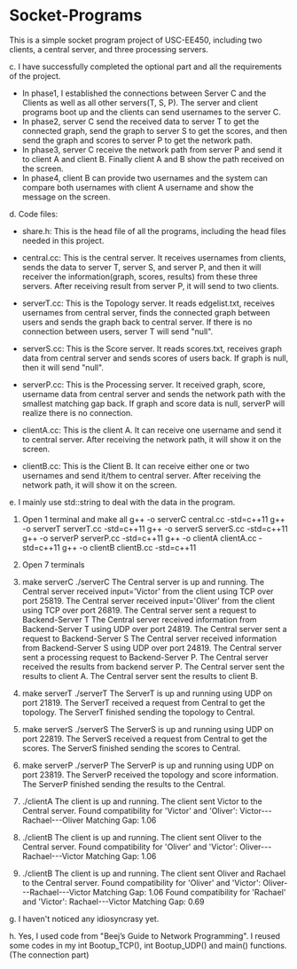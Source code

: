 # Socket-Programs
This is a simple socket program project of USC-EE450, including two clients, a central server, and three processing servers.


c. I have successfully completed the optional part and all the requirements of the project.
 - In phase1, I established the connections between Server C and the Clients as well as all other servers(T, S, P). The server and client programs boot up and the clients can send usernames to the server C.
 - In phase2, server C send the received data to server T to get the connected graph, send the graph to server S to get the scores, and then send the graph and scores to server P to get the network path.
 - In phase3, server C receive the network path from server P and send it to client A and client B. Finally client A and B show the path received on the screen. 
 - In phase4, client B can provide two usernames and the system can compare both usernames with client A username and show the message on the screen.


d. Code files:
 - share.h: This is the head file of all the programs, including the head files needed in this project.

 - central.cc: This is the central server. It receives usernames from clients, sends the data to server T, server S, and server P, and then it will receiver the information(graph, scores, results) from these three servers. After receiving result from server P, it will send to two clients.

 - serverT.cc: This is the Topology server. It reads edgelist.txt, receives usernames from central server, finds the connected graph between users and sends the graph back to central server. If there is no connection between users, server T will send "null".

 - serverS.cc: This is the Score server. It reads scores.txt, receives graph data from central server and sends scores of users back. If graph is null, then it will send "null".

 - serverP.cc: This is the Processing server. It received graph, score, username data from central server and sends the network path with the smallest matching gap back. If graph and score data is null, serverP will realize there is no connection.

 - clientA.cc: This is the client A. It can receive one username and send it to central server. After receiving the network path, it will show it on the screen.

 - clientB.cc: This is the Client B. It can receive either one or two usernames and send it/them to central server. After receiving the network path, it will show it on the screen.


e. I mainly use std::string to deal with the data in the program.
   1) Open 1 terminal and make all
	g++ -o serverC central.cc -std=c++11
	g++ -o serverT serverT.cc -std=c++11
	g++ -o serverS serverS.cc -std=c++11
	g++ -o serverP serverP.cc -std=c++11
	g++ -o clientA clientA.cc -std=c++11
	g++ -o clientB clientB.cc -std=c++11
   2) Open 7 terminals

   3) make serverC
	./serverC
	The Central server is up and running.
	The Central server received input='Victor' from the client using TCP over port 25819.
	The Central server received input='Oliver' from the client using TCP over port 26819.
	The Central server sent a request to Backend-Server T
	The Central server received information from Backend-Server T using UDP over port 24819.
	The Central server sent a request to Backend-Server S
	The Central server received information from Backend-Server S using UDP over port 24819.
	The Central server sent a processing request to Backend-Server P.
	The Central server received the results from backend server P.
	The Central server sent the results to client A.
	The Central server sent the results to client B.

   4) make serverT
	./serverT
	The ServerT is up and running using UDP on port 21819.
	The ServerT received a request from Central to get the topology.
	The ServerT finished sending the topology to Central.

   5) make serverS
	./serverS
	The ServerS is up and running using UDP on port 22819.
	The ServerS received a request from Central to get the scores.
	The ServerS finished sending the scores to Central.

   6) make serverP
	./serverP
	The ServerP is up and running using UDP on port 23819.
	The ServerP received the topology and score information.
	The ServerP finished sending the results to the Central.

   7) ./clientA <username1>
	The client is up and running.
	The client sent Victor to the Central server.
	Found compatibility for 'Victor' and 'Oliver':
	Victor---Rachael---Oliver
	Matching Gap: 1.06

   8) ./clientB <username2>
	The client is up and running.
	The client sent Oliver to the Central server.
	Found compatibility for 'Oliver' and 'Victor':
	Oliver---Rachael---Victor
	Matching Gap: 1.06

   9) ./clientB <username2> <username3>
	The client is up and running.
	The client sent Oliver and Rachael to the Central server.
	Found compatibility for 'Oliver' and 'Victor':
	Oliver---Rachael---Victor
	Matching Gap: 1.06
	Found compatibility for 'Rachael' and 'Victor':
	Rachael---Victor
	Matching Gap: 0.69


g. I haven't noticed any idiosyncrasy yet.


h. Yes, I used code from "Beej’s Guide to Network Programming". I reused some codes in my int Bootup_TCP(), int Bootup_UDP() and main() functions. (The connection part)


